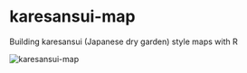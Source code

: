 # karesansui-map
Building karesansui (Japanese dry garden) style maps with R

![karesansui-map](/karesansuimap_baleares.png) 
